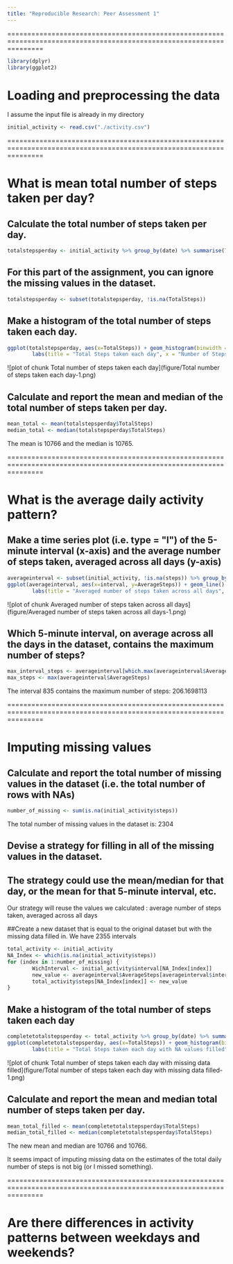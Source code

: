 ```yaml
---
title: "Reproducible Research: Peer Assessment 1"
---
```

=====================================================================================================================

```r
library(dplyr)
library(ggplot2)
```
# Loading and preprocessing the data

I assume the input file is already in my directory

```r
initial_activity <- read.csv("./activity.csv")
```

=====================================================================================================================

# What is mean total number of steps taken per day?

## Calculate the total number of steps taken per day.

```r
totalstepsperday <- initial_activity %>% group_by(date) %>% summarise(TotalSteps = sum(steps))
```

## For this part of the assignment, you can ignore the missing values in the dataset.

```r
totalstepsperday <- subset(totalstepsperday, !is.na(TotalSteps))
```

## Make a histogram of the total number of steps taken each day.

```r
ggplot(totalstepsperday, aes(x=TotalSteps)) + geom_histogram(binwidth = 400) +
        labs(title = "Total Steps taken each day", x = "Number of Steps", y = "Number of days (frequency)")
```

![plot of chunk Total number of steps taken each day](figure/Total number of steps taken each day-1.png) 

## Calculate and report the mean and median of the total number of steps taken per day.

```r
mean_total <- mean(totalstepsperday$TotalSteps)
median_total <- median(totalstepsperday$TotalSteps)
```

The mean is 10766 and the median is 10765.

=====================================================================================================================

# What is the average daily activity pattern?

## Make a time series plot (i.e. type = "l") of the 5-minute interval (x-axis) and the average number of steps taken, averaged across all days (y-axis)

```r
averageinterval <- subset(initial_activity, !is.na(steps)) %>% group_by(interval) %>% summarise(AverageSteps = mean(steps))
ggplot(averageinterval, aes(x=interval, y=AverageSteps)) + geom_line() +
        labs(title = "Averaged number of steps taken across all days", x = "5-minute intervals", y = "Averaged Steps")
```

![plot of chunk Averaged number of steps taken across all days](figure/Averaged number of steps taken across all days-1.png) 

## Which 5-minute interval, on average across all the days in the dataset, contains the maximum number of steps?

```r
max_interval_steps <- averageinterval[which.max(averageinterval$AverageSteps),1]
max_steps <- max(averageinterval$AverageSteps)
```
The interval 835 contains the maximum number of steps: 206.1698113

=====================================================================================================================

# Imputing missing values

## Calculate and report the total number of missing values in the dataset (i.e. the total number of rows with NAs)

```r
number_of_missing <- sum(is.na(initial_activity$steps))
```
The total number of missing values in the dataset is: 2304

## Devise a strategy for filling in all of the missing values in the dataset.
## The strategy could use the mean/median for that day, or the mean for that 5-minute interval, etc.
Our strategy will reuse the values we calculated : average number of steps taken, averaged across all days

##Create a new dataset that is equal to the original dataset but with the missing data filled in.
We have 2355 intervals


```r
total_activity <- initial_activity
NA_Index <- which(is.na(initial_activity$steps))
for (index in 1:number_of_missing) {
        WichInterval <- initial_activity$interval[NA_Index[index]]
        new_value <- averageinterval$AverageSteps[averageinterval$interval == WichInterval]
        total_activity$steps[NA_Index[index]] <- new_value
}       
```

## Make a histogram of the total number of steps taken each day

```r
completetotalstepsperday <- total_activity %>% group_by(date) %>% summarise(TotalSteps = sum(steps))
ggplot(completetotalstepsperday, aes(x=TotalSteps)) + geom_histogram(binwidth = 400) +
        labs(title = "Total Steps taken each day with NA values filled", x = "Number of Steps", y = "Number of days (frequency)")
```

![plot of chunk Total number of steps taken each day with missing data filled](figure/Total number of steps taken each day with missing data filled-1.png) 

## Calculate and report the mean and median total number of steps taken per day.

```r
mean_total_filled <- mean(completetotalstepsperday$TotalSteps)
median_total_filled <- median(completetotalstepsperday$TotalSteps)
```

The new mean and median are 10766 and 10766.

It seems impact of imputing missing data on the estimates of the total daily number of steps is not big (or I missed something).

=====================================================================================================================

# Are there differences in activity patterns between weekdays and weekends?

